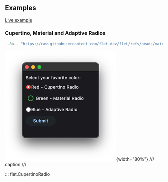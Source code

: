 ## Examples

[Live example](https://flet-controls-gallery.fly.dev/input/cupertinoradio)

### Cupertino, Material and Adaptive Radios

```python
--8<-- "https://raw.githubusercontent.com/flet-dev/flet/refs/heads/main/sdk/python/examples/controls/cupertino-radio/cupertino-material-and-adaptive.py"
```

![cupertino-material-and-adaptive](https://raw.githubusercontent.com/flet-dev/flet/main/sdk/python/examples/controls/cupertino-radio/media/cupertino-material-and-adaptive.png){width="80%"}
/// caption
///

::: flet.CupertinoRadio
